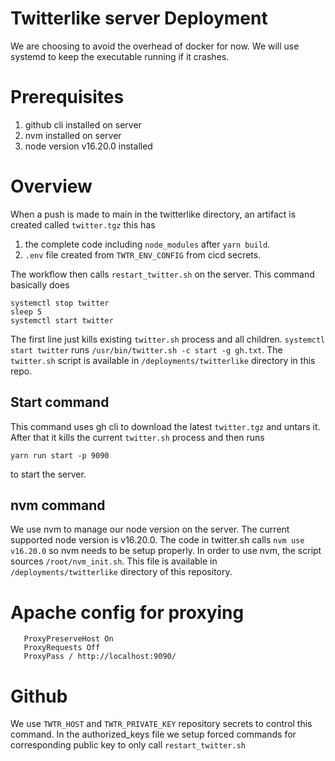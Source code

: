 # Twitterlike server Deployment

We are choosing to avoid the overhead of docker for now.
We will use systemd to keep the executable running if it crashes.

# Prerequisites

1. github cli installed on server
2. nvm installed on server
3. node version v16.20.0 installed

# Overview

When a push is made to main in the twitterlike directory, an artifact is created called
`twitter.tgz` this has 
1. the complete code including `node_modules` after `yarn build`. 
2. `.env` file created from `TWTR_ENV_CONFIG` from cicd secrets.

The workflow then calls `restart_twitter.sh` on the server. This command basically does

```
systemctl stop twitter
sleep 5
systemctl start twitter
```

The first line just kills existing `twitter.sh` process and all children.
`systemctl start twitter` runs `/usr/bin/twitter.sh -c start -g gh.txt`. The `twitter.sh`
script is available in `/deployments/twitterlike` directory in this repo. 


## Start command

This command uses gh cli to download the latest `twitter.tgz` and untars it. After that
it kills the current `twitter.sh` process and then runs

`yarn run start -p 9090` 

to start the server.


## nvm command

We use nvm to manage our node version on the server. The current supported node version
is v16.20.0.
The code in twitter.sh calls `nvm use v16.20.0` so nvm needs to be setup properly.
In order to use nvm, the script sources `/root/nvm_init.sh`. This file is available
in `/deployments/twitterlike` directory of this repository. 


# Apache config for proxying

```
   ProxyPreserveHost On
   ProxyRequests Off
   ProxyPass / http://localhost:9090/
```

# Github

We use `TWTR_HOST` and `TWTR_PRIVATE_KEY` repository secrets to control this command.
In the authorized_keys file we setup forced commands for corresponding public key to only
call `restart_twitter.sh`
